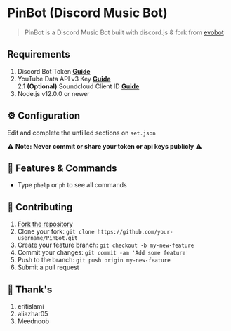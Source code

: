 # PinBot (Discord Music Bot)
> PinBot is a Discord Music Bot built with discord.js & fork from [evobot](https://github.com/eritislami/evobot)

## Requirements

1. Discord Bot Token **[Guide](https://discordjs.guide/preparations/setting-up-a-bot-application.html#creating-your-bot)**
2. YouTube Data API v3 Key **[Guide](https://developers.google.com/youtube/v3/getting-started)**  
2.1 **(Optional)** Soundcloud Client ID **[Guide](https://github.com/zackradisic/node-soundcloud-downloader#client-id)**
3. Node.js v12.0.0 or newer

## ⚙️ Configuration

Edit and complete the unfilled sections on `set.json`

⚠️ **Note: Never commit or share your token or api keys publicly** ⚠️

## 📝 Features & Commands

* Type `phelp` or `ph` to see all commands

## 🤝 Contributing

1. [Fork the repository](https://github.com/ariflitejek/PinBot/fork)
2. Clone your fork: `git clone https://github.com/your-username/PinBot.git`
3. Create your feature branch: `git checkout -b my-new-feature`
4. Commit your changes: `git commit -am 'Add some feature'`
5. Push to the branch: `git push origin my-new-feature`
6. Submit a pull request

## 📝 Thank's

1. eritislami
2. aliazhar05
3. Meednoob
